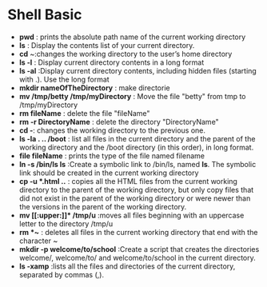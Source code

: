 # Shell Basic

* **pwd** : prints the absolute path name of the current working directory
* **ls** : Display the contents list of your current directory.
* **cd** ~:changes the working directory to the user’s home directory
* **ls -l** : Display current directory contents in a long format
* **ls -al** :Display current directory contents, including hidden files (starting with .). Use the long format
* **mkdir nameOfTheDirectory** : make directorie
* **mv /tmp/betty /tmp/myDirectory** : Move the file "betty" from tmp to /tmp/myDirectory
* **rm fileName** : delete the file "fileName"
* **rm -r DirectoryName** : delete the directory "DirectoryName"
* **cd -**: changes the working directory to the previous one.
* **ls -la . .. /boot** : list all files in the current directory and the parent of the working directory and the /boot directory (in this order), in long format.
* **file fileName** : prints the type of the file named filename
* **ln -s /bin/ls __ls__** :Create a symbolic link to /bin/ls, named __ls__. The symbolic link should be created in the current working directory
* **cp -u \*.html ..** : copies all the HTML files from the current working directory to the parent of the working directory, but only copy files that did not exist in the parent of the working directory or were newer than the versions in the parent of the working directory.
* **mv [[:upper:]]\* /tmp/u** :moves all files beginning with an uppercase letter to the directory /tmp/u
* **rm \*~** : deletes all files in the current working directory that end with the character ~
* **mkdir -p welcome/to/school** :Create a script that creates the directories welcome/, welcome/to/ and welcome/to/school in the current directory.
* **ls -xamp** :lists all the files and directories of the current directory, separated by commas (,).

